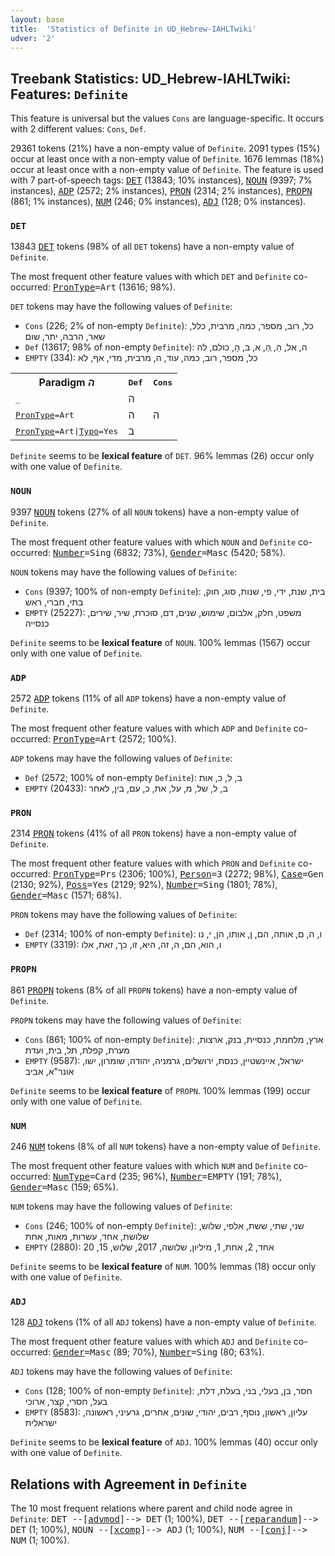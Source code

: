 ```yaml
---
layout: base
title:  'Statistics of Definite in UD_Hebrew-IAHLTwiki'
udver: '2'
---
```


## Treebank Statistics: UD_Hebrew-IAHLTwiki: Features: `Definite`

This feature is universal but the values `Cons` are language-specific.
It occurs with 2 different values: `Cons`, `Def`.

29361 tokens (21%) have a non-empty value of `Definite`.
2091 types (15%) occur at least once with a non-empty value of `Definite`.
1676 lemmas (18%) occur at least once with a non-empty value of `Definite`.
The feature is used with 7 part-of-speech tags: <tt><a href="he_iahltwiki-pos-DET.html">DET</a></tt> (13843; 10% instances), <tt><a href="he_iahltwiki-pos-NOUN.html">NOUN</a></tt> (9397; 7% instances), <tt><a href="he_iahltwiki-pos-ADP.html">ADP</a></tt> (2572; 2% instances), <tt><a href="he_iahltwiki-pos-PRON.html">PRON</a></tt> (2314; 2% instances), <tt><a href="he_iahltwiki-pos-PROPN.html">PROPN</a></tt> (861; 1% instances), <tt><a href="he_iahltwiki-pos-NUM.html">NUM</a></tt> (246; 0% instances), <tt><a href="he_iahltwiki-pos-ADJ.html">ADJ</a></tt> (128; 0% instances).

### `DET`

13843 <tt><a href="he_iahltwiki-pos-DET.html">DET</a></tt> tokens (98% of all `DET` tokens) have a non-empty value of `Definite`.

The most frequent other feature values with which `DET` and `Definite` co-occurred: <tt><a href="he_iahltwiki-feat-PronType.html">PronType</a></tt><tt>=Art</tt> (13616; 98%).

`DET` tokens may have the following values of `Definite`:

* `Cons` (226; 2% of non-empty `Definite`): כל, רוב, מספר, כמה, מרבית, כלל, שאר, הרבה, יתר, שום
* `Def` (13617; 98% of non-empty `Definite`): ה, אל, הַ, ְהַ, א, ב, הָ, כולם, לה
* `EMPTY` (334): כל, מספר, רוב, כמה, עוד, ה, מרבית, מדי, אף, לא

<table>
  <tr><th>Paradigm <i>ה</i></th><th><tt>Def</tt></th><th><tt>Cons</tt></th></tr>
  <tr><td><tt>_</tt></td><td>ה</td><td></td></tr>
  <tr><td><tt><tt><a href="he_iahltwiki-feat-PronType.html">PronType</a></tt><tt>=Art</tt></tt></td><td>ה</td><td>ה</td></tr>
  <tr><td><tt><tt><a href="he_iahltwiki-feat-PronType.html">PronType</a></tt><tt>=Art</tt>|<tt><a href="he_iahltwiki-feat-Typo.html">Typo</a></tt><tt>=Yes</tt></tt></td><td>ב</td><td></td></tr>
</table>

`Definite` seems to be **lexical feature** of `DET`. 96% lemmas (26) occur only with one value of `Definite`.

### `NOUN`

9397 <tt><a href="he_iahltwiki-pos-NOUN.html">NOUN</a></tt> tokens (27% of all `NOUN` tokens) have a non-empty value of `Definite`.

The most frequent other feature values with which `NOUN` and `Definite` co-occurred: <tt><a href="he_iahltwiki-feat-Number.html">Number</a></tt><tt>=Sing</tt> (6832; 73%), <tt><a href="he_iahltwiki-feat-Gender.html">Gender</a></tt><tt>=Masc</tt> (5420; 58%).

`NOUN` tokens may have the following values of `Definite`:

* `Cons` (9397; 100% of non-empty `Definite`): בית, שנת, ידי, פי, שנות, סוג, חוק, בתי, חברי, ראש
* `EMPTY` (25227): משפט, חלק, אלבום, שימוש, שנים, דם, סוכרת, שיר, שירים, כנסייה

`Definite` seems to be **lexical feature** of `NOUN`. 100% lemmas (1567) occur only with one value of `Definite`.

### `ADP`

2572 <tt><a href="he_iahltwiki-pos-ADP.html">ADP</a></tt> tokens (11% of all `ADP` tokens) have a non-empty value of `Definite`.

The most frequent other feature values with which `ADP` and `Definite` co-occurred: <tt><a href="he_iahltwiki-feat-PronType.html">PronType</a></tt><tt>=Art</tt> (2572; 100%).

`ADP` tokens may have the following values of `Definite`:

* `Def` (2572; 100% of non-empty `Definite`): ב, ל, כ, אות
* `EMPTY` (20433): ב, ל, של, מ, על, את, כ, עם, בין, לאחר

### `PRON`

2314 <tt><a href="he_iahltwiki-pos-PRON.html">PRON</a></tt> tokens (41% of all `PRON` tokens) have a non-empty value of `Definite`.

The most frequent other feature values with which `PRON` and `Definite` co-occurred: <tt><a href="he_iahltwiki-feat-PronType.html">PronType</a></tt><tt>=Prs</tt> (2306; 100%), <tt><a href="he_iahltwiki-feat-Person.html">Person</a></tt><tt>=3</tt> (2272; 98%), <tt><a href="he_iahltwiki-feat-Case.html">Case</a></tt><tt>=Gen</tt> (2130; 92%), <tt><a href="he_iahltwiki-feat-Poss.html">Poss</a></tt><tt>=Yes</tt> (2129; 92%), <tt><a href="he_iahltwiki-feat-Number.html">Number</a></tt><tt>=Sing</tt> (1801; 78%), <tt><a href="he_iahltwiki-feat-Gender.html">Gender</a></tt><tt>=Masc</tt> (1571; 68%).

`PRON` tokens may have the following values of `Definite`:

* `Def` (2314; 100% of non-empty `Definite`): ו, ה, ם, אותה, הם, ן, אותו, הן, י, נו
* `EMPTY` (3319): ו, הוא, הם, ה, זה, היא, זו, כך, זאת, אלו

### `PROPN`

861 <tt><a href="he_iahltwiki-pos-PROPN.html">PROPN</a></tt> tokens (8% of all `PROPN` tokens) have a non-empty value of `Definite`.

`PROPN` tokens may have the following values of `Definite`:

* `Cons` (861; 100% of non-empty `Definite`): ארץ, מלחמת, כנסיית, בנק, ארצות, מערת, קפלת, תל, בית, ועדת
* `EMPTY` (9587): ישראל, איינשטיין, כנסת, ירושלים, גרמניה, יהודה, שומרון, ישו, אונר"א, אביב

`Definite` seems to be **lexical feature** of `PROPN`. 100% lemmas (199) occur only with one value of `Definite`.

### `NUM`

246 <tt><a href="he_iahltwiki-pos-NUM.html">NUM</a></tt> tokens (8% of all `NUM` tokens) have a non-empty value of `Definite`.

The most frequent other feature values with which `NUM` and `Definite` co-occurred: <tt><a href="he_iahltwiki-feat-NumType.html">NumType</a></tt><tt>=Card</tt> (235; 96%), <tt><a href="he_iahltwiki-feat-Number.html">Number</a></tt><tt>=EMPTY</tt> (191; 78%), <tt><a href="he_iahltwiki-feat-Gender.html">Gender</a></tt><tt>=Masc</tt> (159; 65%).

`NUM` tokens may have the following values of `Definite`:

* `Cons` (246; 100% of non-empty `Definite`): שני, שתי, ששת, אלפי, שלוש, שלושת, אחד, עשרות, מאות, אחת
* `EMPTY` (2880): אחד, 2, אחת, 1, מיליון, שלושה, 2017, שלוש, 15, 20

`Definite` seems to be **lexical feature** of `NUM`. 100% lemmas (18) occur only with one value of `Definite`.

### `ADJ`

128 <tt><a href="he_iahltwiki-pos-ADJ.html">ADJ</a></tt> tokens (1% of all `ADJ` tokens) have a non-empty value of `Definite`.

The most frequent other feature values with which `ADJ` and `Definite` co-occurred: <tt><a href="he_iahltwiki-feat-Gender.html">Gender</a></tt><tt>=Masc</tt> (89; 70%), <tt><a href="he_iahltwiki-feat-Number.html">Number</a></tt><tt>=Sing</tt> (80; 63%).

`ADJ` tokens may have the following values of `Definite`:

* `Cons` (128; 100% of non-empty `Definite`): חסר, בן, בעלי, בני, בעלת, דלת, בעל, חסרי, קצר, ארוכי
* `EMPTY` (8583): עליון, ראשון, נוסף, רבים, יהודי, שונים, אחרים, גרעיני, ראשונה, ישראלית

`Definite` seems to be **lexical feature** of `ADJ`. 100% lemmas (40) occur only with one value of `Definite`.

## Relations with Agreement in `Definite`

The 10 most frequent relations where parent and child node agree in `Definite`:
<tt>DET --[<tt><a href="he_iahltwiki-dep-advmod.html">advmod</a></tt>]--> DET</tt> (1; 100%),
<tt>DET --[<tt><a href="he_iahltwiki-dep-reparandum.html">reparandum</a></tt>]--> DET</tt> (1; 100%),
<tt>NOUN --[<tt><a href="he_iahltwiki-dep-xcomp.html">xcomp</a></tt>]--> ADJ</tt> (1; 100%),
<tt>NUM --[<tt><a href="he_iahltwiki-dep-conj.html">conj</a></tt>]--> NUM</tt> (1; 100%).

